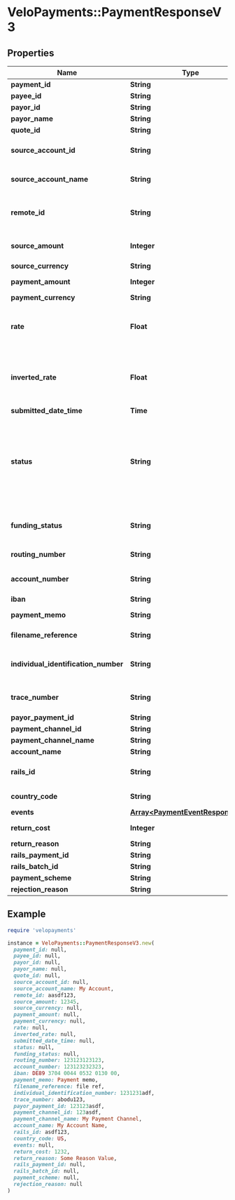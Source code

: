 # VeloPayments::PaymentResponseV3

## Properties

| Name | Type | Description | Notes |
| ---- | ---- | ----------- | ----- |
| **payment_id** | **String** | The id of the payment |  |
| **payee_id** | **String** | The id of the paymeee |  |
| **payor_id** | **String** | The id of the payor |  |
| **payor_name** | **String** | The name of the payor | [optional] |
| **quote_id** | **String** | The quote Id used for the FX |  |
| **source_account_id** | **String** | The id of the source account from which the payment was taken |  |
| **source_account_name** | **String** | The name of the source account from which the payment was taken | [optional] |
| **remote_id** | **String** | The remote id by which the payor refers to the payee. Only populated once payment is confirmed | [optional] |
| **source_amount** | **Integer** | The source amount for the payment (amount debited to make the payment) | [optional] |
| **source_currency** | **String** | ISO 3 character currency code | [optional] |
| **payment_amount** | **Integer** | The amount which the payee will receive |  |
| **payment_currency** | **String** | ISO 3 character currency code | [optional] |
| **rate** | **Float** | The FX rate for the payment, if FX was involved. **Note** that (depending on the role of the caller) this information may not be displayed | [optional] |
| **inverted_rate** | **Float** | The inverted FX rate for the payment, if FX was involved. **Note** that (depending on the role of the caller) this information may not be displayed | [optional] |
| **submitted_date_time** | **Time** |  |  |
| **status** | **String** | Current status of the payment. One of the following values: ACCEPTED, AWAITING_FUNDS, FUNDED, UNFUNDED, BANK_PAYMENT_REQUESTED, REJECTED, ACCEPTED_BY_RAILS, CONFIRMED, FAILED, WITHDRAWN |  |
| **funding_status** | **String** | The funding status of the payment. One of the following values: [FUNDED, INSTRUCTED, UNFUNDED |  |
| **routing_number** | **String** | The routing number for the payment. | [optional] |
| **account_number** | **String** | The account number for the account which will receive the payment. | [optional] |
| **iban** | **String** | The iban for the payment. | [optional] |
| **payment_memo** | **String** | The payment memo set by the payor | [optional] |
| **filename_reference** | **String** | ACH file payment was submitted in, if applicable | [optional] |
| **individual_identification_number** | **String** | Individual Identification Number assigned to the payment in the ACH file, if applicable | [optional] |
| **trace_number** | **String** | Trace Number assigned to the payment in the ACH file, if applicable | [optional] |
| **payor_payment_id** | **String** |  | [optional] |
| **payment_channel_id** | **String** |  | [optional] |
| **payment_channel_name** | **String** |  | [optional] |
| **account_name** | **String** |  | [optional] |
| **rails_id** | **String** | The rails ID. Default value is RAILS ID UNAVAILABLE when not populated. | [default to &#39;RAILS ID UNAVAILABLE&#39;] |
| **country_code** | **String** | The country code of the payment channel. | [optional] |
| **events** | [**Array&lt;PaymentEventResponseV3&gt;**](PaymentEventResponseV3.md) |  |  |
| **return_cost** | **Integer** | The return cost if a returned payment. | [optional] |
| **return_reason** | **String** |  | [optional] |
| **rails_payment_id** | **String** |  | [optional] |
| **rails_batch_id** | **String** |  | [optional] |
| **payment_scheme** | **String** |  | [optional] |
| **rejection_reason** | **String** |  | [optional] |

## Example

```ruby
require 'velopayments'

instance = VeloPayments::PaymentResponseV3.new(
  payment_id: null,
  payee_id: null,
  payor_id: null,
  payor_name: null,
  quote_id: null,
  source_account_id: null,
  source_account_name: My Account,
  remote_id: aasdf123,
  source_amount: 12345,
  source_currency: null,
  payment_amount: null,
  payment_currency: null,
  rate: null,
  inverted_rate: null,
  submitted_date_time: null,
  status: null,
  funding_status: null,
  routing_number: 123123123123,
  account_number: 123123232323,
  iban: DE89 3704 0044 0532 0130 00,
  payment_memo: Payment memo,
  filename_reference: file ref,
  individual_identification_number: 1231231adf,
  trace_number: abodu123,
  payor_payment_id: 123123asdf,
  payment_channel_id: 123asdf,
  payment_channel_name: My Payment Channel,
  account_name: My Account Name,
  rails_id: asdf123,
  country_code: US,
  events: null,
  return_cost: 1232,
  return_reason: Some Reason Value,
  rails_payment_id: null,
  rails_batch_id: null,
  payment_scheme: null,
  rejection_reason: null
)
```

